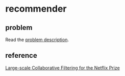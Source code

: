 # recommender

## problem

Read the [problem description](https://github.com/viing937/recommender/blob/master/JN2.pdf).

## reference

[Large-scale Collaborative Filtering for the Netflix Prize](https://github.com/viing937/recommender/blob/master/Large-scale%20Collaborative%20Filtering%20for%20the%20Netflix%20Prize.pdf)

